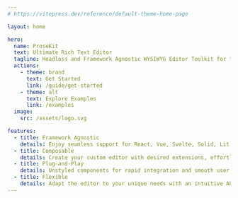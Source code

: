 ```yaml
---
# https://vitepress.dev/reference/default-theme-home-page

layout: home

hero:
  name: ProseKit
  text: Ultimate Rich Text Editor
  tagline: Headless and Framework Agnostic WYSIWYG Editor Toolkit for the Web.
  actions:
    - theme: brand
      text: Get Started
      link: /guide/get-started
    - theme: alt
      text: Explore Examples
      link: /examples
  image:
    src: /assets/logo.svg

features:
  - title: Framework Agnostic
    details: Enjoy seamless support for React, Vue, Svelte, Solid, Lit and vanilla JS.
  - title: Composable
    details: Create your custom editor with desired extensions, effortlessly overriding any behavior.
  - title: Plug-and-Play
    details: Unstyled components for rapid integration and smooth user experience.
  - title: Flexible
    details: Adapt the editor to your unique needs with an intuitive API.
---
```


<script setup>
import { EditorDemo } from './.vitepress/components/editor-demo'
</script>

<EditorDemo />

<style>
.VPHero.has-image * {
  text-wrap: balance;
}

.VPHero.has-image .main .name {
  max-width: 100%;
}

.VPHero.has-image .main .text {
  max-width: 100%;
}

.VPHero.has-image .main .tagline {
  max-width: 100%;
}

@media (min-width: 960px) {
  .VPHero.has-image .text {
    font-size: 50px;
  }

  .VPHero.has-image .VPImage {
    max-width: 100%;
    max-height: 100%;
    height: 300px;
    padding-left: 32px;
  }

  .VPHero.has-image .image-container {
    transform: translate(0px, -32px);
  }
}
</style>
